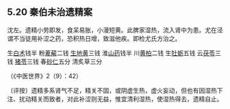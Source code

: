 ## 5.20 秦伯未治遗精案

沈左。遗精小劳即发，食呆易胀，小漫短黄。此脾家湿热，流入肾中为患。尤在泾谓不当徒用补涩之药，恐积热日增，致滋他疾。即检尤氏方治之。

生[白术](https://www.gmzyjc.com/read/bc/bc17-0.1.5.0.0.md)钱半 粉[萆薢](https://www.gmzyjc.com/read/bc/bc05-0.0.14.0.0.md)二钱 [生地黄](https://www.gmzyjc.com/read/bc/bc03-0.3.2.0.0.md)三钱 淮[山药](https://www.gmzyjc.com/read/bc/bc17-0.1.6.0.0.md)钱半 川[黄柏](https://www.gmzyjc.com/read/bc/bc03-0.2.3.0.0.md)二钱 生[牡蛎](https://www.gmzyjc.com/read/bc/bc09-0.1.5.0.0.md)五钱 云[茯苓](https://www.gmzyjc.com/read/bc/bc05-0.0.1.0.0.md)三钱 [猪苓](https://www.gmzyjc.com/read/bc/bc05-0.0.3.0.0.md)三钱 春[砂仁](https://www.gmzyjc.com/read/bc/bc04-0.0.4.0.0.md)五分 清炙草三分

（《中医世界》2（9）：42）

〔评按〕遗精多系肾气不足，精关不固，或阴虚生热，虚火妄动，但也有因湿热下注、扰动精关而致者，对此补涩则无益，惟宜清利湿热，使湿热得去，遗精自止。
